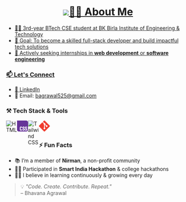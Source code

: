 <h1 align="center">
  <a href="https://git.io/typing-svg">
    <img src="https://readme-typing-svg.herokuapp.com/?lines=Greetings,Programmers!👋;I'm+Bhavana+Agrawal...;This+is+my+profile!&center=true&size=30!>
  </a>
      </h1>


### 🙋‍♀️ About Me

- 👩‍💻 3rd-year BTech CSE student at BK Birla Institute of Engineering & Technology  
- 🎯 Goal: To become a skilled full-stack developer and build impactful tech solutions  
- 💼 Actively seeking internships in **web development** or **software engineering**

### 📫 Let's Connect

- 💼 [LinkedIn](https://www.linkedin.com/in/bhavana-agrawal)
- 📧 Email: bagrawal525@gmail.com

### ⚒️ Tech Stack & Tools

<img align="left" alt="HTML" width="30px" src="https://raw.githubusercontent.com/github/explore/main/topics/html/html.png"/>
<img align="left" alt="CSS" width="30px" src="https://raw.githubusercontent.com/github/explore/main/topics/css/css.png"/>
<img align="left" alt="Tailwind CSS" width="30px" src="https://www.vectorlogo.zone/logos/tailwindcss/tailwindcss-icon.svg"/>
<img align="left" alt="Git" width="30px" src="https://raw.githubusercontent.com/github/explore/main/topics/git/git.png"/>


<br/><br/>

### ⚡ Fun Facts

- 📚 I’m a member of **Nirman**, a non-profit community  
- 👩‍🏫 Participated in **Smart India Hackathon** & college hackathons  
- 🧘‍♀️ I believe in learning continuously & growing every day

> 💡 *"Code. Create. Contribute. Repeat."*  
> – Bhavana Agrawal
